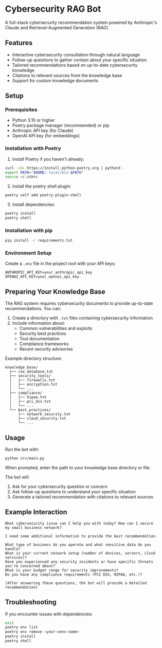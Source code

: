 # Cybersecurity RAG Bot

A full-stack cybersecurity recommendation system powered by Anthropic's Claude and Retrieval-Augmented Generation (RAG).

## Features

- Interactive cybersecurity consultation through natural language
- Follow-up questions to gather context about your specific situation
- Tailored recommendations based on up-to-date cybersecurity knowledge
- Citations to relevant sources from the knowledge base
- Support for custom knowledge documents

## Setup

### Prerequisites

- Python 3.10 or higher
- Poetry package manager (recommended) or pip
- Anthropic API key (for Claude)
- OpenAI API key (for embeddings)

### Installation with Poetry

1. Install Poetry if you haven't already:

```bash
curl -sSL https://install.python-poetry.org | python3 -
export PATH="$HOME/.local/bin:$PATH"
source ~/.zshrc
```

2. Install the poetry shell plugin:

```bash
poetry self add poetry-plugin-shell
```

3. Install dependencies:

```bash
poetry install
poetry shell
```

### Installation with pip

```bash
pip install -r requirements.txt
```

### Environment Setup

Create a `.env` file in the project root with your API keys:

```
ANTHROPIC_API_KEY=your_anthropic_api_key
OPENAI_API_KEY=your_openai_api_key
```

## Preparing Your Knowledge Base

The RAG system requires cybersecurity documents to provide up-to-date recommendations. You can:

1. Create a directory with `.txt` files containing cybersecurity information
2. Include information about:
   - Common vulnerabilities and exploits
   - Security best practices
   - Tool documentation
   - Compliance frameworks
   - Recent security advisories

Example directory structure:
```
knowledge_base/
  ├── cve_database.txt
  ├── security_tools/
  │   ├── firewalls.txt
  │   ├── encryption.txt
  │   └── ...
  ├── compliance/
  │   ├── hipaa.txt
  │   ├── pci_dss.txt
  │   └── ...
  └── best_practices/
      ├── network_security.txt
      ├── cloud_security.txt
      └── ...
```

## Usage

Run the bot with:

```bash
python src/main.py
```

When prompted, enter the path to your knowledge base directory or file.

The bot will:
1. Ask for your cybersecurity question or concern
2. Ask follow-up questions to understand your specific situation
3. Generate a tailored recommendation with citations to relevant sources

## Example Interaction

```
What cybersecurity issue can I help you with today? How can I secure my small business network?

I need some additional information to provide the best recommendation.

What type of business do you operate and what sensitive data do you handle?
What is your current network setup (number of devices, servers, cloud services)?
Have you experienced any security incidents or have specific threats you're concerned about?
What is your budget range for security improvements?
Do you have any compliance requirements (PCI DSS, HIPAA, etc.)?

[After answering these questions, the bot will provide a detailed recommendation]
```

## Troubleshooting

If you encounter issues with dependencies:

```bash
exit
poetry env list
poetry env remove <your-venv-name>
poetry install
poetry shell
```
